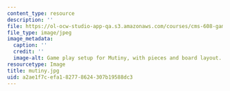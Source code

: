 ```yaml
---
content_type: resource
description: ''
file: https://ol-ocw-studio-app-qa.s3.amazonaws.com/courses/cms-608-game-design-spring-2014/a2ae1f7cefa182778624307b19588dc3_mutiny.jpg
file_type: image/jpeg
image_metadata:
  caption: ''
  credit: ''
  image-alt: Game play setup for Mutiny, with pieces and board layout.
resourcetype: Image
title: mutiny.jpg
uid: a2ae1f7c-efa1-8277-8624-307b19588dc3
---
```

